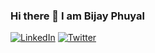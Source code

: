 ### Hi there 👋 I am Bijay Phuyal

[![LinkedIn](https://img.shields.io/badge/-LinkedIn-blue?style=flat-square&logo=Linkedin&logoColor=white&link=your-link-here)](https://www.linkedin.com/in/bijayphuyal/)
[![Twitter](https://img.shields.io/badge/-Twitter-blue?style=flat-square&logo=twitter&logoColor=white&link=your-link-here)](https://twitter.com/bijayphuyal11)

<!--
**bijayphuyal28/bijayphuyal28** is a ✨ _special_ ✨ repository because its `README.md` (this file) appears on your GitHub profile.

Here are some ideas to get you started:

- 🔭 I’m currently working on ...
- 🌱 I’m currently learning ...
- 👯 I’m looking to collaborate on ...
- 🤔 I’m looking for help with ...
- 💬 Ask me about ...
- 📫 How to reach me: ...
- 😄 Pronouns: ...
- ⚡ Fun fact: ...
-->
